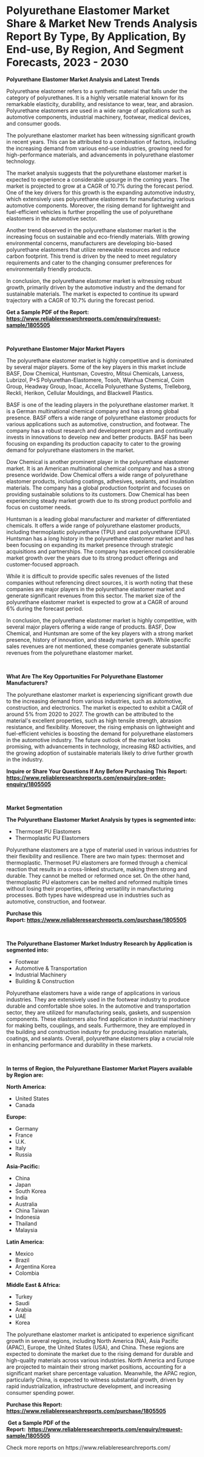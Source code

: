 <p><h1>Polyurethane Elastomer Market Share & Market New Trends Analysis Report By Type, By Application, By End-use, By Region, And Segment Forecasts, 2023 - 2030</h1></p><p><strong>Polyurethane Elastomer Market Analysis and Latest Trends</strong></p>
<p><p>Polyurethane elastomer refers to a synthetic material that falls under the category of polyurethanes. It is a highly versatile material known for its remarkable elasticity, durability, and resistance to wear, tear, and abrasion. Polyurethane elastomers are used in a wide range of applications such as automotive components, industrial machinery, footwear, medical devices, and consumer goods.</p><p>The polyurethane elastomer market has been witnessing significant growth in recent years. This can be attributed to a combination of factors, including the increasing demand from various end-use industries, growing need for high-performance materials, and advancements in polyurethane elastomer technology.</p><p>The market analysis suggests that the polyurethane elastomer market is expected to experience a considerable upsurge in the coming years. The market is projected to grow at a CAGR of 10.7% during the forecast period. One of the key drivers for this growth is the expanding automotive industry, which extensively uses polyurethane elastomers for manufacturing various automotive components. Moreover, the rising demand for lightweight and fuel-efficient vehicles is further propelling the use of polyurethane elastomers in the automotive sector.</p><p>Another trend observed in the polyurethane elastomer market is the increasing focus on sustainable and eco-friendly materials. With growing environmental concerns, manufacturers are developing bio-based polyurethane elastomers that utilize renewable resources and reduce carbon footprint. This trend is driven by the need to meet regulatory requirements and cater to the changing consumer preferences for environmentally friendly products.</p><p>In conclusion, the polyurethane elastomer market is witnessing robust growth, primarily driven by the automotive industry and the demand for sustainable materials. The market is expected to continue its upward trajectory with a CAGR of 10.7% during the forecast period.</p></p>
<p><strong>Get a Sample PDF of the Report:&nbsp; <a href="https://www.reliableresearchreports.com/enquiry/request-sample/1805505">https://www.reliableresearchreports.com/enquiry/request-sample/1805505</a></strong></p>
<p>&nbsp;</p>
<p><strong>Polyurethane Elastomer Major Market Players</strong></p>
<p><p>The polyurethane elastomer market is highly competitive and is dominated by several major players. Some of the key players in this market include BASF, Dow Chemical, Huntsman, Covestro, Mitsui Chemicals, Lanxess, Lubrizol, P+S Polyurethan-Elastomere, Tosoh, Wanhua Chemical, Coim Group, Headway Group, Inoac, Accella Polyurethane Systems, Trelleborg, Reckli, Herikon, Cellular Mouldings, and Blackwell Plastics.</p><p>BASF is one of the leading players in the polyurethane elastomer market. It is a German multinational chemical company and has a strong global presence. BASF offers a wide range of polyurethane elastomer products for various applications such as automotive, construction, and footwear. The company has a robust research and development program and continually invests in innovations to develop new and better products. BASF has been focusing on expanding its production capacity to cater to the growing demand for polyurethane elastomers in the market.</p><p>Dow Chemical is another prominent player in the polyurethane elastomer market. It is an American multinational chemical company and has a strong presence worldwide. Dow Chemical offers a wide range of polyurethane elastomer products, including coatings, adhesives, sealants, and insulation materials. The company has a global production footprint and focuses on providing sustainable solutions to its customers. Dow Chemical has been experiencing steady market growth due to its strong product portfolio and focus on customer needs.</p><p>Huntsman is a leading global manufacturer and marketer of differentiated chemicals. It offers a wide range of polyurethane elastomer products, including thermoplastic polyurethane (TPU) and cast polyurethane (CPU). Huntsman has a long history in the polyurethane elastomer market and has been focusing on expanding its market presence through strategic acquisitions and partnerships. The company has experienced considerable market growth over the years due to its strong product offerings and customer-focused approach.</p><p>While it is difficult to provide specific sales revenues of the listed companies without referencing direct sources, it is worth noting that these companies are major players in the polyurethane elastomer market and generate significant revenues from this sector. The market size of the polyurethane elastomer market is expected to grow at a CAGR of around 6% during the forecast period.</p><p>In conclusion, the polyurethane elastomer market is highly competitive, with several major players offering a wide range of products. BASF, Dow Chemical, and Huntsman are some of the key players with a strong market presence, history of innovation, and steady market growth. While specific sales revenues are not mentioned, these companies generate substantial revenues from the polyurethane elastomer market.</p></p>
<p>&nbsp;</p>
<p><strong>What Are The Key Opportunities For Polyurethane Elastomer Manufacturers?</strong></p>
<p><p>The polyurethane elastomer market is experiencing significant growth due to the increasing demand from various industries, such as automotive, construction, and electronics. The market is expected to exhibit a CAGR of around 5% from 2020 to 2027. The growth can be attributed to the material's excellent properties, such as high tensile strength, abrasion resistance, and flexibility. Moreover, the rising emphasis on lightweight and fuel-efficient vehicles is boosting the demand for polyurethane elastomers in the automotive industry. The future outlook of the market looks promising, with advancements in technology, increasing R&D activities, and the growing adoption of sustainable materials likely to drive further growth in the industry.</p></p>
<p><strong>Inquire or Share Your Questions If Any Before Purchasing This Report: <a href="https://www.reliableresearchreports.com/enquiry/pre-order-enquiry/1805505">https://www.reliableresearchreports.com/enquiry/pre-order-enquiry/1805505</a></strong></p>
<p>&nbsp;</p>
<p><strong>Market Segmentation</strong></p>
<p><strong>The Polyurethane Elastomer Market Analysis by types is segmented into:</strong></p>
<p><ul><li>Thermoset PU Elastomers</li><li>Thermoplastic PU Elastomers</li></ul></p>
<p><p>Polyurethane elastomers are a type of material used in various industries for their flexibility and resilience. There are two main types: thermoset and thermoplastic. Thermoset PU elastomers are formed through a chemical reaction that results in a cross-linked structure, making them strong and durable. They cannot be melted or reformed once set. On the other hand, thermoplastic PU elastomers can be melted and reformed multiple times without losing their properties, offering versatility in manufacturing processes. Both types have widespread use in industries such as automotive, construction, and footwear.</p></p>
<p><strong>Purchase this Report:&nbsp;<a href="https://www.reliableresearchreports.com/purchase/1805505">https://www.reliableresearchreports.com/purchase/1805505</a></strong></p>
<p>&nbsp;</p>
<p><strong>The Polyurethane Elastomer Market Industry Research by Application is segmented into:</strong></p>
<p><ul><li>Footwear</li><li>Automotive & Transportation</li><li>Industrial Machinery</li><li>Building & Construction</li></ul></p>
<p><p>Polyurethane elastomers have a wide range of applications in various industries. They are extensively used in the footwear industry to produce durable and comfortable shoe soles. In the automotive and transportation sector, they are utilized for manufacturing seals, gaskets, and suspension components. These elastomers also find application in industrial machinery for making belts, couplings, and seals. Furthermore, they are employed in the building and construction industry for producing insulation materials, coatings, and sealants. Overall, polyurethane elastomers play a crucial role in enhancing performance and durability in these markets.</p></p>
<p>&nbsp;</p>
<p><strong>In terms of Region, the Polyurethane Elastomer Market Players available by Region are:</strong></p>
<p>
    <p> <strong> North America: </strong>
        <ul>
            <li>United States</li>
            <li>Canada</li>
        </ul>
        </p> 
    <p> <strong> Europe: </strong>
        <ul>
            <li>Germany</li>
            <li>France</li>
            <li>U.K.</li>
            <li>Italy</li>
            <li>Russia</li>
        </ul>
        </p> 
    <p> <strong> Asia-Pacific: </strong>
        <ul>
            <li>China</li>
            <li>Japan</li>
            <li>South Korea</li>
            <li>India</li>
            <li>Australia</li>
            <li>China Taiwan</li>
            <li>Indonesia</li>
            <li>Thailand</li>
            <li>Malaysia</li>
        </ul>
        </p> 
    <p> <strong> Latin America: </strong>
        <ul>
            <li>Mexico</li>
            <li>Brazil</li>
            <li>Argentina Korea</li>
            <li>Colombia</li>
        </ul>
        </p> 
    <p> <strong> Middle East & Africa: </strong>
        <ul>
            <li>Turkey</li>
            <li>Saudi</li>
            <li>Arabia</li>
            <li>UAE</li>
            <li>Korea</li>
        </ul>
    </p>
    </p>
<p><p>The polyurethane elastomer market is anticipated to experience significant growth in several regions, including North America (NA), Asia Pacific (APAC), Europe, the United States (USA), and China. These regions are expected to dominate the market due to the rising demand for durable and high-quality materials across various industries. North America and Europe are projected to maintain their strong market positions, accounting for a significant market share percentage valuation. Meanwhile, the APAC region, particularly China, is expected to witness substantial growth, driven by rapid industrialization, infrastructure development, and increasing consumer spending power.</p></p>
<p><strong>Purchase this Report: <a href="https://www.reliableresearchreports.com/purchase/1805505">https://www.reliableresearchreports.com/purchase/1805505</a></strong></p>
<p>&nbsp;<strong>Get a Sample PDF of the Report:&nbsp;&nbsp;<a href="https://www.reliableresearchreports.com/enquiry/request-sample/1805505">https://www.reliableresearchreports.com/enquiry/request-sample/1805505</a></strong></p>
<p><strong></strong></p>
<p>Check more reports on https://www.reliableresearchreports.com/</p>
